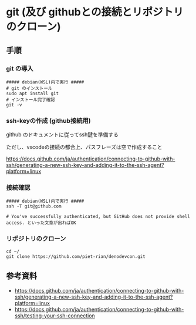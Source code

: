 # git (及び githubとの接続とリポジトリのクローン)

## 手順

### git の導入

```shell
##### debian(WSL)内で実行 #####
# git のインストール
sudo apt install git
# インストール完了確認
git -v
```

### ssh-keyの作成 (github接続用)

github のドキュメントに従ってssh鍵を準備する

ただし、vscodeの接続の都合上、パスフレーズは空で作成すること

https://docs.github.com/ja/authentication/connecting-to-github-with-ssh/generating-a-new-ssh-key-and-adding-it-to-the-ssh-agent?platform=linux

### 接続確認

```shell
##### debian(WSL)内で実行 #####
ssh -T git@github.com

# You've successfully authenticated, but GitHub does not provide shell access. といった文章が出ればOK
```

### リポジトリのクローン

```shell
cd ~/
git clone https://github.com/piet-rian/denodevcon.git
```

## 参考資料

- https://docs.github.com/ja/authentication/connecting-to-github-with-ssh/generating-a-new-ssh-key-and-adding-it-to-the-ssh-agent?platform=linux
- https://docs.github.com/ja/authentication/connecting-to-github-with-ssh/testing-your-ssh-connection

